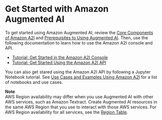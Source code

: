 # Get Started with Amazon Augmented AI<a name="a2i-getting-started"></a>

To get started using Amazon Augmented AI, review the [Core Components of Amazon A2I](a2i-getting-started-core-components.md) and [Prerequisites to Using Augmented AI](a2i-getting-started-prerequisites.md)\. Then, use the following documentation to learn how to use the Amazon A2I console and API\. 
+ [Tutorial: Get Started in the Amazon A2I Console](a2i-get-started-console.md)
+ [Tutorial: Get Started Using the Amazon A2I API](a2i-get-started-api.md)

You can also get stared using the Amazon A2I API by following a Jupyter Notebook tutorial\. See [Use Cases and Examples Using Amazon A2I](a2i-task-types-general.md) for a list of notebooks and use cases\. 

**Note**  
AWS Region availability may differ when you use Augmented AI with other AWS services, such as Amazon Textract\. Create Augmented AI resources in the same AWS Region that you use to interact with those AWS services\. For AWS Region availability for all services, see the [Region Table](http://aws.amazon.com/about-aws/global-infrastructure/regional-product-services/)\.